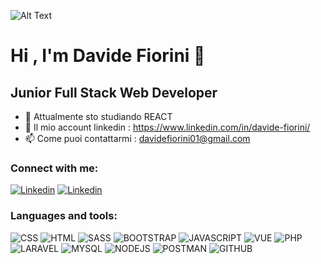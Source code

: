 
![Alt Text](https://media1.giphy.com/media/qgQUggAC3Pfv687qPC/giphy.gif)

# Hi , I'm Davide Fiorini  👋

## **Junior Full Stack Web Developer**

- 🌱 Attualmente sto studiando REACT 
- 🔭 Il mio account linkedin :  https://www.linkedin.com/in/davide-fiorini/
- 📫 Come puoi contattarmi :  davidefiorini01@gmail.com 

### Connect with me: 
[![Linkedin](https://cdn-icons-png.flaticon.com/32/3536/3536505.png)](https://www.linkedin.com/in/davide-fiorini/)
[![Linkedin](https://cdn-icons-png.flaticon.com/32/2111/2111463.png)](https://www.instagram.com/davidefiorini_/)

### Languages and tools: 
![CSS](https://cdn-icons-png.flaticon.com/32/732/732190.png)
![HTML](https://cdn-icons-png.flaticon.com/32/1051/1051277.png)
![SASS](https://cdn-icons-png.flaticon.com/32/919/919831.png)
![BOOTSTRAP](https://cdn-icons-png.flaticon.com/32/5968/5968672.png)
![JAVASCRIPT](https://cdn-icons-png.flaticon.com/32/5968/5968292.png)
![VUE](https://assets.codepen.io/t-1003/internal/avatars/teams/default.png?fit=crop&format=auto&height=32&version=1513627136&width=32)
![PHP](https://cdn-icons-png.flaticon.com/32/919/919830.png)
![LARAVEL](https://upload.wikimedia.org/wikipedia/commons/thumb/9/9a/Laravel.svg/32px-Laravel.svg.png)
![MYSQL](https://cdn-icons-png.flaticon.com/32/1199/1199128.png)
![NODEJS](https://cdn-icons-png.flaticon.com/32/5968/5968322.png)
![POSTMAN](https://yt3.googleusercontent.com/X-rhKMndFm9hT9wIaJns1StBfGbFdLTkAROwm4UZ3n9ucrBky5CFIeeZhSszFXBgQjItzCD0SA=s32-c-k-c0x00ffffff-no-rj)
![GITHUB](https://cdn-icons-png.flaticon.com/32/4494/4494748.png)

